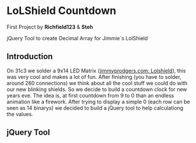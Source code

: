 # LoLShield Countdown
First Project by **Richfield123** & **Steh**

jQuery Tool to create Decimal Array for Jimmie´s LolShield

## Introduction
On 31c3 we solder a 9x14 LED Matrix ([jimmyprodgers.com: Lolshield](http://jimmieprodgers.com/kits/lolshield/)), this was very cool and makes a lot of fun. After finishing (you have to solder, around 260 connections) we think about all the cool stuff we could do with our new blinking shields. So we decide to build a countdown clock for new years eve. The idea is, at first countdown from 9 to 0 than an endless animation like a firework. After trying to display a simple 0 (each row can be seen as 14 binarys) we decided to build a jQuery tool to help calculationg the values.

## jQuery Tool